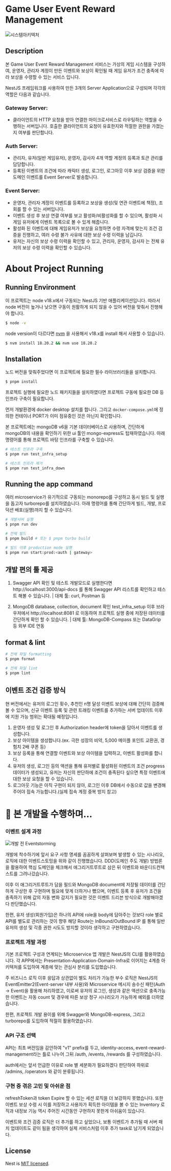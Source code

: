 # Game User Event Reward Management
![시스템아키텍처](./assets/architecture.png)

## Description
본 Game User Event Reward Management 서비스는 가상의 게임 시스템을 구성하여, 운영자, 관리자 계정이 만든 이벤트와 보상이 확인될 때 게임 유저가 조건 충족에 따라 보상을 수령할 수 있는 서비스 입니다. 

NestJS 프레임워크를 사용하여 만든 3개의 Server Application으로 구성되며 각각의 역할은 다음과 같습니다.

### Gateway Server: 
- 클라이언트의 HTTP 요청을 받아 연결한 마이크로서비스로 라우팅하는 역할을 수행하는 서버입니다. 호출한 클라이언트의 요청이 유효한지와 적절한 권한을 가졌는지 여부를 판단합니다.

### Auth Server: 
- 관리자, 유저(일반 게임유저), 운영자, 감사자 4개 역할 계정의 등록과 토큰 관리를 담당합니다.
- 등록된 이벤트의 조건에 따라 캐릭터 생성, 로그인, 로그아웃 이후 보상 검증을 위한 도메인 이벤트를 Event Server로 발송합니다.

### Event Server: 
- 운영자, 관리자 계정이 이벤트를 등록하고 보상을 생성(및 연관 이벤트에 책정), 조회를 할 수 있는 서버입니다. 
- 이벤트 생성 후 보상 연결 여부를 보고 활성화/비활성화를 할 수 있으며, 활성화 시 게임 유저에게 이벤트 목록으로 볼 수 있게 해줍니다.
- 활성화 된 이벤트에 대해 게임유저가 보상을 요청하면 수령 자격에 맞는지 조건 검증을 진행하고, 여러 수령 불가 사유에 대한 보상 수령 이력을 남깁니다.
- 유저는 자신의 보상 수령 이력을 확인할 수 있고, 관리자, 운영자, 감사자 는 전체 유저의 보상 수령 이력을 확인할 수 있습니다.


# About Project Running

## Running Environment

이 프로젝트는 node v18.x에서 구동되는 NestJS 기반 애플리케이션입니다. 따라서 node 버전이 높거나 낮으면 구동이 원활하게 되지 않을 수 있어 버전을 맞춰서 진행해야 합니다. 

``` bash
$ node -v
```

node version이 다르다면 [nvm](https://github.com/nvm-sh/nvm) 을 사용해서 v18.x를 install 해서 사용할 수 있습니다.
``` bash
$ nvm install 18.20.2 && nvm use 18.20.2
```

## Installation

노드 버전을 맞춰주었다면 이 프로젝트에 필요한 필수 라이브러리들을 설치합니다.

```bash
$ pnpm install
```

프로젝트 실행에 필요한 노드 패키지들을 설치하였다면 프로젝트 구동에 필요한 DB 등 인프라 구축이 필요합니다.

먼저 개발환경에 docker desktop 설치를 합니다. 그리고 `docker-compose.yml`에 정의한 컨테이너 PORT가 이미 점유중인 것은 아닌지 확인합니다.

본 프로젝트에는 mongoDB v6을 기본 데이터베이스로 사용하며, 간단하게 mongoDB의 내용을 확인하기 위한 ui 툴인 mongo-express도 탑재하였습니다. 아래 명령어를 통해 프로젝트 바탕 인프라를 구축할 수 있습니다.

```bash
# 테스트 인프라 구축
$ pnpm run test_infra_setup
```

```bash
# 테스트 인프라 제거
$ pnpm run test_infra_down
```

## Running the app command

여러 microservice가 유기적으로 구동되는 monorepo를 구성하고 동시 빌드 및 실행을 돕고자 turborepo를 설치하였습니다. 아래 명령어를 통해 간단하게 빌드, 개발, 프로덕션 배포(실행)까지 할 수 있습니다.

```bash
# 개발서버 실행
$ pnpm run dev

# 전체 빌드
$ pnpm build # 또는 $ pnpm turbo build

# 빌드 이후 production mode 실행
$ pnpm run start:prod:<auth | gateway>
```

## 개발 편의 툴 제공

1. Swagger API 확인 및 테스트
개발모드로 실행한다면 http://localhost:3000/api-docs 를 통해 Swagger API 리스트를 확인하고 테스트 해볼 수 있습니다.
| 대체 툴: curl, Postman 등

2. MongoDB database, collection, document 확인
test_infra_setup 이후 브라우저에서 http://localhost:8081 로 이동하여 프로젝트 실행 중에 저장된 데이터를 간단하게 확인 할 수 있습니다.
| 대체 툴: MongoDB-Compass 또는 DataGrip 등 외부 IDE 연동


## format & lint

```bash
# 전체 파일 formatting
$ pnpm format
```

```bash
# 전체 파일 lint
$ pnpm lint
```

## 이벤트 조건 검증 방식

현 버전에서는 유저의 로그인 횟수, 추천인 n명 달성 이벤트 보상에 대해 간단히 검증해볼 수 있으며, 신규 이벤트 등록 및 관련 트래킹 이벤트를 추가하는 서버 업데이트 이후에 지원 가능 범위는 확대될 예정입니다.

1. 운영자 생성 및 로그인 후 Authorization header에 token을 담아서 이벤트를 생성합니다. 
2. 보상 아이템을 생성합니다.(ex. 극한 성장의 비약, 5,000 메이플 포인트 교환권, 경험치 2배 쿠폰 등)
3. 보상 등록을 통해 연결할 이벤트와 보상 아이템을 입력하고, 이벤트 활성화를 합니다.
4. 유저의 생성, 로그인 등의 액션을 통해 유저별로 활성화된 이벤트의 조건 progress 데이터가 생성되고, 유저는 자신의 판단하에 조건이 충족된다 싶으면 특정 이벤트에 대한 보상 요청을 할 수 있습니다.
5. 로그아웃 기능은 아직 구현이 되지 않아, 로그인 이후 DB에서 수동으로 값을 변경해주어야 접속 가능합니다.(실제 접속 계정 중복 방지 참고)

# 📝 본 개발을 수행하며...

### 이벤트 설계 과정
![개발 전 Eventstorming](./assets/eventstorming.png)

개발에 착수하기에 앞서 요구 사항 명세를 꼼꼼하게 살펴보며 발생할 수 있는 시나리오, 로직에 대한 이벤트스토밍을 위와 같이 진행했습니다.
DDD(도메인 주도 개발) 방법론을 활용하여 핵심 도메인을 체크해서 애그리거트루트로 삼은 뒤 이벤트와 바운디드컨텍스트를 그려나갔습니다.

이후 이 애그리거트루트가 담을 필드와 MongoDB document에 저장될 데이터를 간단하게 구상한 후 구현하며 필요에 맞게 더하거나 뺐으며, 이벤트 등록 후 유저가 조건을 충족하기 위해 값의 자동 변화 감지가 필요한 것은 이벤트 드리븐 방식으로 개발해야겠다 판단했습니다.

한편, 유저 생성(회원가입)은 하나의 API에 role을 body에 담아주는 것보다 role 별로 API를 별도로 관리하는 것이 향후 해당 Route는 InBound/OutBound IP 를 통해 일반 유저의 생성 및 각종 권한 시도도 방지할 것이라 생각하고 구현하였습니다.

### 프로젝트 개발 과정
기본 프로젝트 구성과 연계되는 Microservice 앱 개발은 NestJS의 CLI를 활용하였습니다.
각 APP에서는 Presentation-Application-Domain-Infra로 이어지는 4계층 아키텍처를 도입하여 계층에 맞는 관심사 분리를 도입했습니다. 

주 비즈니스 로직 이후 응답과 상관없이 별도 처리가 가능한 부수 로직은 NestJS의 EventEmitter2(Event-server 내부 사용)와 Microservice 메시지 송수신 패턴(Auth -> Event)을 활용해 처리하였고, 이로써 유저의 로그인, 생성과 같은 액션으로 충족가능한 이벤트는 자동 count 및 경우에 따른 보상 청구 시나리오가 가능하게 예외를 더하였습니다.

한편, 프로젝트 개발 용이를 위해 Swagger와 MongoDB-express, 그리고 turborepo를 도입하여 적절히 활용하였습니다. 

### API 구조 선택
API는 최초 버전임을 감안하여 "v1" prefix를 두고, identity-access, event-reward-management라는 틀로 나누어 그뒤 /auth, /events, /rewards 를 구성하였습니다.

auth에서는 앞서 언급한 이유로 role 별 세분화가 필요하겠다 판단하여 하위로 /admins, /operators 와 같이 분류됩니다.

### 구현 중 겪은 고민 및 아쉬운 점
refreshToken과 token Expire 할 수 있는 세션 로직을 더 보강하지 못했습니다. 또한 이벤트 보상 수령 시 이를 저장하고 사용자가 획득한 아이템을 볼 수 있는 Inventory 로직과 내정보 기능 역시 주어진 시간동안 구현하지 못한게 아쉬움이 있습니다.

이벤트와 조건 검증 로직은 더 추가를 하고 싶었으나, 보통 이벤트가 추가될 때 서버 패치 업데이트도 같이 됨을 생각하여 실제 서비스처럼 이후 추가 task로 남기게 되었습니다.

## License

Nest is [MIT licensed](LICENSE).
